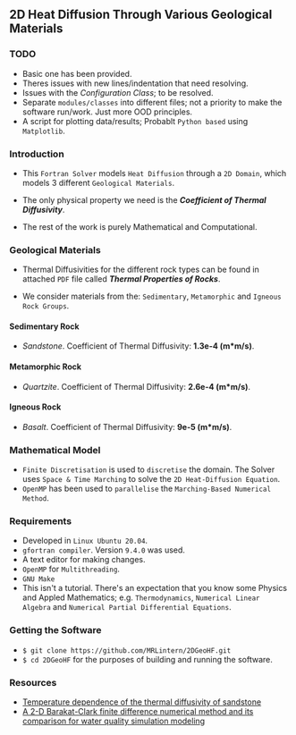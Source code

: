 ## 2D Heat Diffusion Through Various Geological Materials

### TODO

* Basic one has been provided.
* Theres issues with new lines/indentation that need resolving.
* Issues with the _Configuration Class_; to be resolved.
* Separate `modules/classes` into different files; not a priority to make the software run/work. Just more OOD principles.
* A script for plotting data/results; Probablt `Python based` using `Matplotlib`. 

### Introduction

* This `Fortran Solver` models `Heat Diffusion` through a `2D Domain`, which models 3 different `Geological Materials`.

* The only physical property we need is the ___Coefficient of Thermal Diffusivity___. 

* The rest of the work is purely Mathematical and Computational. 

### Geological Materials

* Thermal Diffusivities for the different rock types can be found in attached `PDF` file called ___Thermal Properties of Rocks___. 

* We consider materials from the: `Sedimentary`, `Metamorphic` and `Igneous Rock Groups`.

#### Sedimentary Rock

* _Sandstone_. Coefficient of Thermal Diffusivity: __1.3e-4 (m*m/s)__.

#### Metamorphic Rock

* _Quartzite_. Coefficient of Thermal Diffusivity: __2.6e-4 (m*m/s)__. 

#### Igneous Rock

* _Basalt_. Coefficient of Thermal Diffusivity: __9e-5 (m*m/s)__.


### Mathematical Model

* `Finite Discretisation` is used to `discretise` the domain. The Solver uses `Space & Time Marching` to solve the `2D Heat-Diffusion Equation`.
* `OpenMP` has been used to `parallelise` the `Marching-Based Numerical Method`.

### Requirements

* Developed in `Linux Ubuntu 20.04`.
* `gfortran compiler`. Version `9.4.0` was used.
* A text editor for making changes.
* `OpenMP` for `Multithreading`.
* `GNU Make`
* This isn't a tutorial. There's an expectation that you know some Physics and Appled Mathematics; e.g. `Thermodynamics`, `Numerical Linear Algebra` and `Numerical Partial Differential Equations`. 

### Getting the Software

* `$ git clone https://github.com/MRLintern/2DGeoHF.git`
* `$ cd 2DGeoHF` for the purposes of building and running the software.

### Resources

* [Temperature dependence of the thermal diffusivity of sandstone](https://www.sciencedirect.com/science/article/pii/S0920410516312712#sec)
* [A 2-D Barakat-Clark finite difference numerical method and its comparison for water quality simulation modeling](https://environmentalsystemsresearch.springeropen.com/articles/10.1186/2193-2697-2-11)


